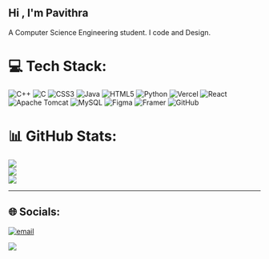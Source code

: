## Hi , I'm Pavithra 
A Computer Science Engineering student. I code and Design. 


# 💻 Tech Stack:
![C++](https://img.shields.io/badge/c++-%2300599C.svg?style=flat&logo=c%2B%2B&logoColor=white) ![C](https://img.shields.io/badge/c-%2300599C.svg?style=flat&logo=c&logoColor=white) ![CSS3](https://img.shields.io/badge/css3-%231572B6.svg?style=flat&logo=css3&logoColor=white) ![Java](https://img.shields.io/badge/java-%23ED8B00.svg?style=flat&logo=openjdk&logoColor=white) ![HTML5](https://img.shields.io/badge/html5-%23E34F26.svg?style=flat&logo=html5&logoColor=white) ![Python](https://img.shields.io/badge/python-3670A0?style=flat&logo=python&logoColor=ffdd54) ![Vercel](https://img.shields.io/badge/vercel-%23000000.svg?style=flat&logo=vercel&logoColor=white) ![React](https://img.shields.io/badge/react-%2320232a.svg?style=flat&logo=react&logoColor=%2361DAFB) ![Apache Tomcat](https://img.shields.io/badge/apache%20tomcat-%23F8DC75.svg?style=flat&logo=apache-tomcat&logoColor=black) ![MySQL](https://img.shields.io/badge/mysql-4479A1.svg?style=flat&logo=mysql&logoColor=white) ![Figma](https://img.shields.io/badge/figma-%23F24E1E.svg?style=flat&logo=figma&logoColor=white) ![Framer](https://img.shields.io/badge/Framer-black?style=flat&logo=framer&logoColor=blue) ![GitHub](https://img.shields.io/badge/github-%23121011.svg?style=flat&logo=github&logoColor=white)
# 📊 GitHub Stats:
![](https://github-readme-stats.vercel.app/api?username=pavxxx&theme=shadow_red&hide_border=false&include_all_commits=true&count_private=false)<br/>
![](https://nirzak-streak-stats.vercel.app/?user=pavxxx&theme=shadow_red&hide_border=false)<br/>
![](https://github-readme-stats.vercel.app/api/top-langs/?username=pavxxx&theme=shadow_red&hide_border=false&include_all_commits=true&count_private=false&layout=compact)

---
## 🌐 Socials:
[![email](https://img.shields.io/badge/Email-D14836?logo=gmail&logoColor=white)](mailto:pavithra020906@gmail.com) 

[![](https://visitcount.itsvg.in/api?id=pavxxx&icon=0&color=4)](https://visitcount.itsvg.in)

<!-- Proudly created with GPRM ( https://gprm.itsvg.in ) -->

